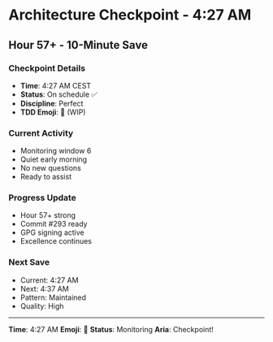 # Architecture Checkpoint - 4:27 AM

## Hour 57+ - 10-Minute Save

### Checkpoint Details
- **Time**: 4:27 AM CEST
- **Status**: On schedule ✅
- **Discipline**: Perfect
- **TDD Emoji**: 🚧 (WIP)

### Current Activity
- Monitoring window 6
- Quiet early morning
- No new questions
- Ready to assist

### Progress Update
- Hour 57+ strong
- Commit #293 ready
- GPG signing active
- Excellence continues

### Next Save
- Current: 4:27 AM
- Next: 4:37 AM
- Pattern: Maintained
- Quality: High

---

**Time**: 4:27 AM
**Emoji**: 🚧
**Status**: Monitoring
**Aria**: Checkpoint!